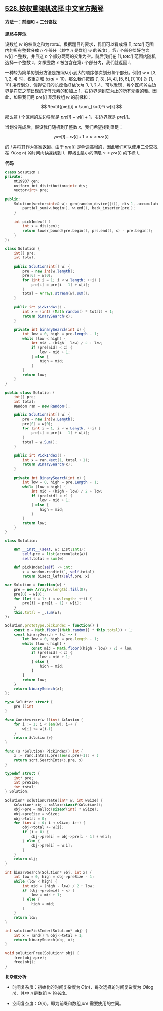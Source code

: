 ## [528.按权重随机选择 中文官方题解](https://leetcode.cn/problems/random-pick-with-weight/solutions/100000/an-quan-zhong-sui-ji-xuan-ze-by-leetcode-h13t)
#### 方法一：前缀和 + 二分查找

**思路与算法**

设数组 $w$ 的权重之和为 $\textit{total}$。根据题目的要求，我们可以看成将 $[1, \textit{total}]$ 范围内的所有整数分成 $n$ 个部分（其中 $n$ 是数组 $w$ 的长度），第 $i$ 个部分恰好包含 $w[i]$ 个整数，并且这 $n$ 个部分两两的交集为空。随后我们在 $[1, \textit{total}]$ 范围内随机选择一个整数 $x$，如果整数 $x$ 被包含在第 $i$ 个部分内，我们就返回 $i$。

一种较为简单的划分方法是按照从小到大的顺序依次划分每个部分。例如 $w = [3, 1, 2, 4]$ 时，权重之和 $\textit{total} = 10$，那么我们按照 $[1, 3], [4, 4], [5, 6], [7, 10]$ 对 $[1, 10]$ 进行划分，使得它们的长度恰好依次为 $3, 1, 2, 4$。可以发现，每个区间的左边界是在它之前出现的所有元素的和加上 $1$，右边界是到它为止的所有元素的和。因此，如果我们用 $\textit{pre}[i]$ 表示数组 $w$ 的前缀和：

$$
\textit{pre}[i] = \sum_{k=0}^i w[k]
$$

那么第 $i$ 个区间的左边界就是 $\textit{pre}[i] - w[i] + 1$，右边界就是 $\textit{pre}[i]$。

当划分完成后，假设我们随机到了整数 $x$，我们希望找到满足：

$$
\textit{pre}[i] - w[i] + 1 \leq x \leq \textit{pre}[i]
$$

的 $i$ 并将其作为答案返回。由于 $\textit{pre}[i]$ 是单调递增的，因此我们可以使用二分查找在 $O(\log n)$ 的时间内快速找到 $i$，即找出最小的满足 $x \leq \textit{pre}[i]$ 的下标 $i$。

**代码**

```C++ [sol1-C++]
class Solution {
private:
    mt19937 gen;
    uniform_int_distribution<int> dis;
    vector<int> pre;

public:
    Solution(vector<int>& w): gen(random_device{}()), dis(1, accumulate(w.begin(), w.end(), 0)) {
        partial_sum(w.begin(), w.end(), back_inserter(pre));
    }
    
    int pickIndex() {
        int x = dis(gen);
        return lower_bound(pre.begin(), pre.end(), x) - pre.begin();
    }
};
```

```Java [sol1-Java]
class Solution {
    int[] pre;
    int total;
    
    public Solution(int[] w) {
        pre = new int[w.length];
        pre[0] = w[0];
        for (int i = 1; i < w.length; ++i) {
            pre[i] = pre[i - 1] + w[i];
        }
        total = Arrays.stream(w).sum();
    }
    
    public int pickIndex() {
        int x = (int) (Math.random() * total) + 1;
        return binarySearch(x);
    }

    private int binarySearch(int x) {
        int low = 0, high = pre.length - 1;
        while (low < high) {
            int mid = (high - low) / 2 + low;
            if (pre[mid] < x) {
                low = mid + 1;
            } else {
                high = mid;
            }
        }
        return low;
    }
}
```

```C# [sol1-C#]
public class Solution {
    int[] pre;
    int total;
    Random ran = new Random();

    public Solution(int[] w) {
        pre = new int[w.Length];
        pre[0] = w[0];
        for (int i = 1; i < w.Length; ++i) {
            pre[i] = pre[i - 1] + w[i];
        }
        total = w.Sum();
    }
    
    public int PickIndex() {
        int x = ran.Next(1, total + 1);
        return BinarySearch(x);
    }

    private int BinarySearch(int x) {
        int low = 0, high = pre.Length - 1;
        while (low < high) {
            int mid = (high - low) / 2 + low;
            if (pre[mid] < x) {
                low = mid + 1;
            } else {
                high = mid;
            }
        }
        return low;
    }
}
```

```Python [sol1-Python3]
class Solution:

    def __init__(self, w: List[int]):
        self.pre = list(accumulate(w))
        self.total = sum(w)

    def pickIndex(self) -> int:
        x = random.randint(1, self.total)
        return bisect_left(self.pre, x)
```

```JavaScript [sol1-JavaScript]
var Solution = function(w) {
    pre = new Array(w.length).fill(0);
    pre[0] = w[0];
    for (let i = 1; i < w.length; ++i) {
        pre[i] = pre[i - 1] + w[i];
    }
    this.total = _.sum(w);
};

Solution.prototype.pickIndex = function() {
    const x = Math.floor((Math.random() * this.total)) + 1;
    const binarySearch = (x) => {
        let low = 0, high = pre.length - 1;
        while (low < high) {
            const mid = Math.floor((high - low) / 2) + low;
            if (pre[mid] < x) {
                low = mid + 1;
            } else {
                high = mid;
            }
        }
        return low;
    }
    return binarySearch(x);
};
```

```go [sol1-Golang]
type Solution struct {
    pre []int
}

func Constructor(w []int) Solution {
    for i := 1; i < len(w); i++ {
        w[i] += w[i-1]
    }
    return Solution{w}
}

func (s *Solution) PickIndex() int {
    x := rand.Intn(s.pre[len(s.pre)-1]) + 1
    return sort.SearchInts(s.pre, x)
}
```

```C [sol1-C]
typedef struct {
    int* pre;
    int preSize;
    int total;
} Solution;

Solution* solutionCreate(int* w, int wSize) {
    Solution* obj = malloc(sizeof(Solution));
    obj->pre = malloc(sizeof(int) * wSize);
    obj->preSize = wSize;
    obj->total = 0;
    for (int i = 0; i < wSize; i++) {
        obj->total += w[i];
        if (i > 0) {
            obj->pre[i] = obj->pre[i - 1] + w[i];
        } else {
            obj->pre[i] = w[i];
        }
    }
    return obj;
}

int binarySearch(Solution* obj, int x) {
    int low = 0, high = obj->preSize - 1;
    while (low < high) {
        int mid = (high - low) / 2 + low;
        if (obj->pre[mid] < x) {
            low = mid + 1;
        } else {
            high = mid;
        }
    }
    return low;
}

int solutionPickIndex(Solution* obj) {
    int x = rand() % obj->total + 1;
    return binarySearch(obj, x);
}

void solutionFree(Solution* obj) {
    free(obj->pre);
    free(obj);
}
```

**复杂度分析**

- 时间复杂度：初始化的时间复杂度为 $O(n)$，每次选择的时间复杂度为 $O(\log n)$，其中 $n$ 是数组 $w$ 的长度。

- 空间复杂度：$O(n)$，即为前缀和数组 $\textit{pre}$ 需要使用的空间。